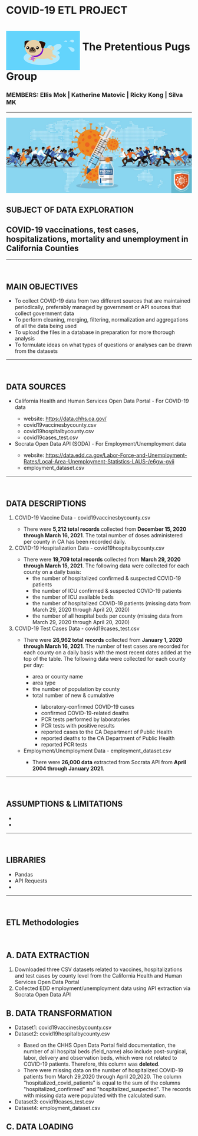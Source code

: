 # COVID-19 ETL PROJECT

<p><h1><img src="images/pug_running__400px.gif" width=200 align="middle"/><strong>  The Pretentious Pugs Group</strong><br><h3><emp> MEMBERS:  Ellis Mok  |  Katherine Matovic  |  Ricky Kong  |  Silva MK </emp></h3></h1></p>
<hr>

<img src="images/covid_banner.jpg"/>

## SUBJECT OF DATA EXPLORATION
## COVID-19 vaccinations, test cases, hospitalizations, mortality and unemployment  in California Counties
<hr>
<br>

## MAIN OBJECTIVES
<ul>
    <li> To collect COVID-19 data from two different sources that are maintained periodically, preferably managed by government or API sources that collect government data </li>
    <li>To perform cleaning, merging, filtering, normalization and aggregations of all the data being used</li>
    <li>To upload the files in a database in preparation for more thorough analysis</li>
    <li>To formulate ideas on what types of questions or analyses can be drawn from the datasets</li>
</ul>

<hr>
<br>

## DATA SOURCES
<ul>
<li>California Health and Human Services Open Data Portal - For COVID-19 data </li>
    <ul>
    <li>website: <a href="https://data.chhs.ca.gov/" >https://data.chhs.ca.gov/</a></li>
    <li>covid19vaccinesbycounty.csv</li>
    <li>covid19hospitalbycounty.csv</li>
    <li>covid19cases_test.csv</li>
    </ul>
<li>Socrata Open Data API (SODA) -  For Employment/Unemployment data </li>
    <ul>
    <li>website: <a href="https://data.edd.ca.gov/Labor-Force-and-Unemployment-Rates/Local-Area-Unemployment-Statistics-LAUS-/e6gw-gvii" >https://data.edd.ca.gov/Labor-Force-and-Unemployment-Rates/Local-Area-Unemployment-Statistics-LAUS-/e6gw-gvii</a></li>
    <li> employment_dataset.csv
    </ul>
</ul> 
<hr>
<br>

## DATA DESCRIPTIONS
<ol> 
<li> COVID-19 Vaccine Data - covid19vaccinesbycounty.csv</li>
    <ul>
    <li>There were <strong>5,212 total records</strong> collected from <strong>December 15, 2020 through March 16, 2021</strong>. The total number of doses administered per county in CA has been recorded daily.
</li>
    </ul>
<li> COVID-19 Hospitalization Data - covid19hospitalbycounty.csv</li>
    <ul>
    <li>There were <strong>19,709 total records</strong> collected from <strong>March 29, 2020 through March 15, 2021</strong>. The following data were collected for each county on a daily basis:
        <ul>
        <li>the number of hospitalized confirmed & suspected COVID-19 patients</li>
        <li>the number of ICU confirmed & suspected COVID-19 patients</li>
        <li>the number of ICU available beds</li>
        <li>the number of hospitalized COVID-19 patients  (missing data from March 29, 2020 through April 20, 2020)</li>
        <li>the number of all hospital beds per county (missing data from March 29, 2020 through April 20, 2020)</li>
        </ul>
</li>
    </ul>
<li>COVID-19 Test Cases Data - covid19cases_test.csv</li>
    <ul>
    <li>There were <strong>26,962 total records</strong> collected from <strong>January 1, 2020 through  March 16, 2021</strong>. The number of test cases are recorded for each county on a daily basis with the most recent dates added at the top of the table. The following data were collected for each county per day:
    </li>
    <ul>
        <li>area or county name </li>
        <li>area type</li>
        <li>the number of population by county</li>
        <li>total number of new & cumulative </li>
            <ul>
            <li>laboratory-confirmed COVID-19 cases</li>
            <li>confirmed COVID-19-related deaths</li>
            <li>PCR tests performed by laboratories</li>
            <li>PCR tests with positive results</li>
            <li>reported cases to the CA Department of Public Health</li>
            <li>reported deaths to the CA Department of Public Health</li>
            <li>reported PCR tests</li>
            </ul>
        </ul>
    
<li>Employment/Unemployment Data - employment_dataset.csv</li>
    <ul>
    <li>There were <strong>26,000 data</strong> extracted from Socrata API from <strong>April 2004 through January 2021</strong>.</li>
    </ul>
</ol>
<hr>
<br>

## ASSUMPTIONS & LIMITATIONS
<ul>
<li></li>
<li></li>
</ul>

<hr>
<br>

## LIBRARIES
<ul>
    <li>Pandas</li>
    <li>API Requests</li>
    <li></li>
</ul>
<hr>
<br>

## ETL Methodologies
<br>

## A. DATA EXTRACTION
<ol>
    <li>Downloaded three CSV datasets related to vaccines, hospitalizations and test cases by county level from the California Health and Human Services Open Data Portal
    </li>
    <li>Collected EDD employment/unemployment data using API extraction via Socrata Open Data API</li>
    
</ol>

## B. DATA TRANSFORMATION
<ul>
    <li>Dataset1: covid19vaccinesbycounty.csv </li>
    <li>Dataset2: covid19hospitalbycounty.csv</li>
        <ul>
            <li>Based on the CHHS Open Data Portal field documentation, the number of all hospital beds (field_name) also include post-surgical, labor, delivery and observation beds, which were not related to COVID-19 patients. Therefore, this column was <strong>deleted</strong>.</li>
            <li>There were missing data on the number of hospitalized COVID-19 patients from March 29,2020 through April 20,2020. The column “hospitalized_covid_patients” is equal to the sum of the columns "hospitalized_confirmed" and "hospitalized_suspected". The records with missing data were populated with the calculated sum.</li>
        </ul>
    <li>Dataset3: covid19cases_test.csv</li>
    <li>Dataset4: employment_dataset.csv</li>
</ul>


## C. DATA LOADING